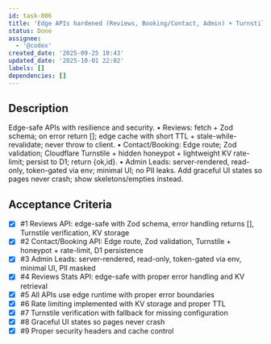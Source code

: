 ```yaml
---
id: task-006
title: 'Edge APIs hardened (Reviews, Booking/Contact, Admin) + Turnstile'
status: Done
assignee:
  - '@codex'
created_date: '2025-09-25 10:43'
updated_date: '2025-10-01 22:02'
labels: []
dependencies: []
---
```


## Description

<!-- SECTION:DESCRIPTION:BEGIN -->
Edge-safe APIs with resilience and security.
• Reviews: fetch + Zod schema; on error return []; edge cache with short TTL + stale-while-revalidate; never throw to client.
• Contact/Booking: Edge route; Zod validation; Cloudflare Turnstile + hidden honeypot + lightweight KV rate-limit; persist to D1; return {ok,id}.
• Admin Leads: server-rendered, read-only, token-gated via env; minimal UI; no PII leaks.
Add graceful UI states so pages never crash; show skeletons/empties instead.
<!-- SECTION:DESCRIPTION:END -->

## Acceptance Criteria
<!-- AC:BEGIN -->
- [x] #1 Reviews API: edge-safe with Zod schema, error handling returns [], Turnstile verification, KV storage
- [x] #2 Contact/Booking API: Edge route, Zod validation, Turnstile + honeypot + rate-limit, D1 persistence
- [x] #3 Admin Leads: server-rendered, read-only, token-gated via env, minimal UI, PII masked
- [x] #4 Reviews Stats API: edge-safe with proper error handling and KV retrieval
- [x] #5 All APIs use edge runtime with proper error boundaries
- [x] #6 Rate limiting implemented with KV storage and proper TTL
- [x] #7 Turnstile verification with fallback for missing configuration
- [x] #8 Graceful UI states so pages never crash
- [x] #9 Proper security headers and cache control
<!-- AC:END -->
